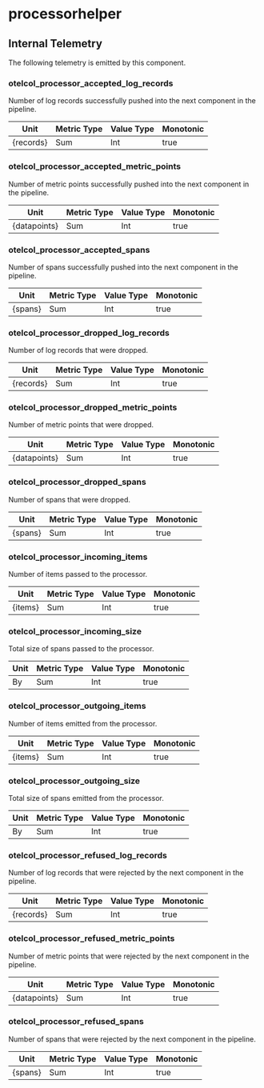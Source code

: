 [comment]: <> (Code generated by mdatagen. DO NOT EDIT.)

# processorhelper

## Internal Telemetry

The following telemetry is emitted by this component.

### otelcol_processor_accepted_log_records

Number of log records successfully pushed into the next component in the pipeline.

| Unit | Metric Type | Value Type | Monotonic |
| ---- | ----------- | ---------- | --------- |
| {records} | Sum | Int | true |

### otelcol_processor_accepted_metric_points

Number of metric points successfully pushed into the next component in the pipeline.

| Unit | Metric Type | Value Type | Monotonic |
| ---- | ----------- | ---------- | --------- |
| {datapoints} | Sum | Int | true |

### otelcol_processor_accepted_spans

Number of spans successfully pushed into the next component in the pipeline.

| Unit | Metric Type | Value Type | Monotonic |
| ---- | ----------- | ---------- | --------- |
| {spans} | Sum | Int | true |

### otelcol_processor_dropped_log_records

Number of log records that were dropped.

| Unit | Metric Type | Value Type | Monotonic |
| ---- | ----------- | ---------- | --------- |
| {records} | Sum | Int | true |

### otelcol_processor_dropped_metric_points

Number of metric points that were dropped.

| Unit | Metric Type | Value Type | Monotonic |
| ---- | ----------- | ---------- | --------- |
| {datapoints} | Sum | Int | true |

### otelcol_processor_dropped_spans

Number of spans that were dropped.

| Unit | Metric Type | Value Type | Monotonic |
| ---- | ----------- | ---------- | --------- |
| {spans} | Sum | Int | true |

### otelcol_processor_incoming_items

Number of items passed to the processor.

| Unit | Metric Type | Value Type | Monotonic |
| ---- | ----------- | ---------- | --------- |
| {items} | Sum | Int | true |

### otelcol_processor_incoming_size

Total size of spans passed to the processor.

| Unit | Metric Type | Value Type | Monotonic |
| ---- | ----------- | ---------- | --------- |
| By | Sum | Int | true |

### otelcol_processor_outgoing_items

Number of items emitted from the processor.

| Unit | Metric Type | Value Type | Monotonic |
| ---- | ----------- | ---------- | --------- |
| {items} | Sum | Int | true |

### otelcol_processor_outgoing_size

Total size of spans emitted from the processor.

| Unit | Metric Type | Value Type | Monotonic |
| ---- | ----------- | ---------- | --------- |
| By | Sum | Int | true |

### otelcol_processor_refused_log_records

Number of log records that were rejected by the next component in the pipeline.

| Unit | Metric Type | Value Type | Monotonic |
| ---- | ----------- | ---------- | --------- |
| {records} | Sum | Int | true |

### otelcol_processor_refused_metric_points

Number of metric points that were rejected by the next component in the pipeline.

| Unit | Metric Type | Value Type | Monotonic |
| ---- | ----------- | ---------- | --------- |
| {datapoints} | Sum | Int | true |

### otelcol_processor_refused_spans

Number of spans that were rejected by the next component in the pipeline.

| Unit | Metric Type | Value Type | Monotonic |
| ---- | ----------- | ---------- | --------- |
| {spans} | Sum | Int | true |
